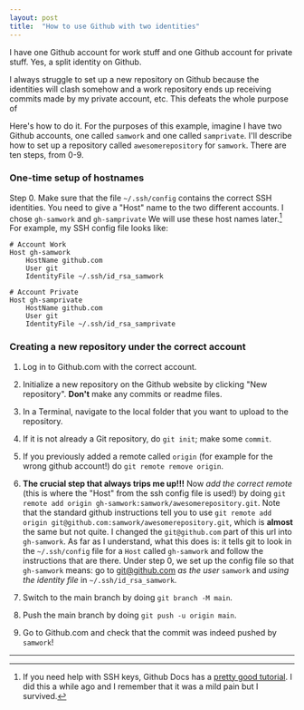 ```yaml
---
layout: post
title:  "How to use Github with two identities"
---
```


I have one Github account for work stuff and one Github account for private stuff. Yes, a split identity on Github.

I always struggle to set up a new repository on Github because the identities will clash somehow and a work repository ends up receiving commits made by my private account, etc. This defeats the whole purpose of 

Here's how to do it. For the purposes of this example, imagine I have two Github accounts, one called `samwork` and one called `samprivate`. I'll describe how to set up a repository called `awesomerepository` for `samwork`. There are ten steps, from 0-9.

### One-time setup of hostnames
Step 0. Make sure that the file `~/.ssh/config` contains the correct SSH identities. You need to give a "Host" name to the two different accounts. I chose `gh-samwork` and `gh-samprivate` We will use these host names later.[^ssh] For example, my SSH config file looks like:


    # Account Work
    Host gh-samwork
        HostName github.com
        User git
        IdentityFile ~/.ssh/id_rsa_samwork

    # Account Private
    Host gh-samprivate
        HostName github.com
        User git
        IdentityFile ~/.ssh/id_rsa_samprivate


### Creating a new repository under the correct account


1. Log in to Github.com with the correct account.

2. Initialize a new repository on the Github website by clicking "New repository". **Don't** make any commits or readme files.

3. In a Terminal, navigate to the local folder that you want to upload to the repository.

4. If it is not already a Git repository, do `git init`; make some `commit`.

5. If you previously added a remote called `origin` (for example for the wrong github account!) do `git remote remove origin`.

6. **The crucial step that always trips me up!!!** Now *add the correct remote* (this is where the "Host" from the ssh config file is used!) by doing `git remote add origin gh-samwork:samwork/awesomerepository.git`. 
Note that the standard github instructions tell you to use `git remote add origin git@github.com:samwork/awesomerepository.git`, which is **almost** the same but not quite. I changed the `git@github.com` part of this url into `gh-samwork`. As far as I understand, what this does is: it tells git to look in the `~/.ssh/config` file for a `Host` called `gh-samwork` and follow the instructions that are there. 
Under step 0, we set up the config file so that `gh-samwork` means: go to git@github.com *as the user* `samwork` and *using the identity file* in `~/.ssh/id_rsa_samwork`.

7.  Switch to the main branch by doing `git branch -M main`.

8.  Push the main branch by doing `git push -u origin main`.

9.  Go to Github.com and check that the commit was indeed pushed by `samwork`!

---

[^ssh]: If you need help with SSH keys, Github Docs has a [pretty good tutorial](https://docs.github.com/en/github/authenticating-to-github/connecting-to-github-with-ssh). I did this a while ago and I remember that it was a mild pain but I survived.